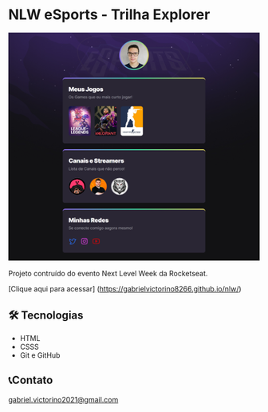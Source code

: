 # NLW eSports - Trilha Explorer

![preview](./.github/preview.png)

Projeto contruído do evento Next Level Week da Rocketseat.


[Clique aqui para acessar] (https://gabrielvictorino8266.github.io/nlw/)

## 🛠 Tecnologias

- HTML
- CSSS
- Git e GitHub

## 📞Contato

gabriel.victorino2021@gmail.com